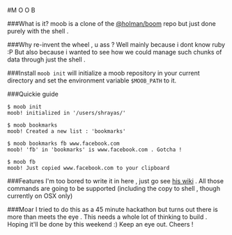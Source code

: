 #M O O B

###What is it?
moob is a clone of the [@holman/boom](www.github.com/holman/boom) repo but just done purely with the shell . 

###Why re-invent the wheel , u ass ?
Well mainly because i dont know ruby :P But also because i wanted to see how we could manage such chunks of data through just the shell . 

###Install
`moob init` will initialize a moob repository in your current directory and set the environment variable `$MOOB_PATH` to it. 

###Quickie guide
```
$ moob init
moob! initialized in '/users/shrayas/'

$ moob bookmarks
moob! Created a new list : 'bookmarks'

$ moob bookmarks fb www.facebook.com
moob! 'fb' in 'bookmarks' is www.facebook.com . Gotcha !

$ moob fb
moob! Just copied www.facebook.com to your clipboard
```
    
###Features
I'm too bored to write it in here , just go see [his wiki](https://github.com/holman/boom/wiki/Commands) . All those commands are going to be supported (including the copy to shell , though currently on OSX only)

###Moar
I tried to do this as a 45 minute hackathon but turns out there is more than meets the eye . This needs a whole lot of thinking to build . Hoping it'll be done by this weekend :) Keep an eye out. Cheers !